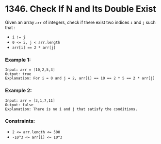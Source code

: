 # 1346. Check If N and Its Double Exist

Given an array `arr` of integers, check if there exist two indices `i` and `j` such that :

- `i != j`
- `0 <= i, j < arr.length`
- `arr[i] == 2 * arr[j]`

### Example 1:

```text
Input: arr = [10,2,5,3]
Output: true
Explanation: For i = 0 and j = 2, arr[i] == 10 == 2 * 5 == 2 * arr[j]
```

### Example 2:

```text
Input: arr = [3,1,7,11]
Output: false
Explanation: There is no i and j that satisfy the conditions.
```

### Constraints:

- `2 <= arr.length <= 500`
- `-10^3 <= arr[i] <= 10^3`
